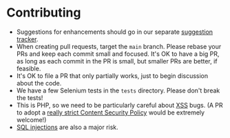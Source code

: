 # Contributing

* Suggestions for enhancements should go in our separate [suggestion tracker](https://github.com/iftechfoundation/ifdb-suggestion-tracker/issues).
* When creating pull requests, target the `main` branch. Please rebase your PRs and keep each commit small and focused. It's OK to have a big PR, as long as each commit in the PR is small, but smaller PRs are better, if feasible.
* It's OK to file a PR that only partially works, just to begin discussion about the code.
* We have a few Selenium tests in the `tests` directory. Please don't break the tests!
* This is PHP, so we need to be particularly careful about [XSS](https://owasp.org/www-community/attacks/xss/) bugs. (A PR to adopt a [really strict Content Security Policy](https://github.com/iftechfoundation/ifdb-suggestion-tracker/issues/99) would be extremely welcome!) 
* [SQL injections](https://cheatsheetseries.owasp.org/cheatsheets/SQL_Injection_Prevention_Cheat_Sheet.html) are also a major risk.
